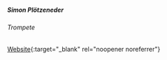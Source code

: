 ##### Simon Plötzeneder

###### Trompete

[Website](http://www.ploetzeneder.net/){:target="_blank" rel="noopener noreferrer"}

